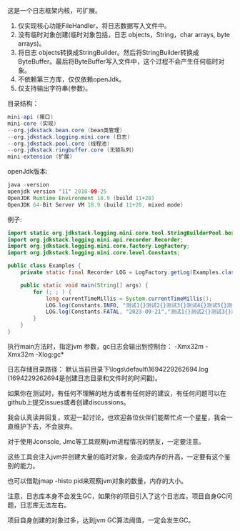 这是一个日志框架内核，可扩展。

1. 仅实现核心功能FileHandler，将日志数据写入文件中。
2. 没有临时对象创建(临时对象包括，日志 objects，String，char arrays, byte arrays)。
3. 将日志 objects转换成StringBuilder。然后将StringBuilder转换成ByteBuffer。最后将ByteBuffer写入文件中，这个过程不会产生任何临时对象。
4. 不依赖第三方库，仅仅依赖openJdk。
5. 仅支持输出字符串(参数)。

目录结构：

```java
mini-api (接口)
mini-core (实现)
--org.jdkstack.bean.core (bean类管理)
--org.jdkstack.logging.mini.core (日志)
--org.jdkstack.pool.core (线程池)
--org.jdkstack.ringbuffer.core (无锁队列)
mini-extension (扩展)
```

openJdk版本:

```java
java -version
openjdk version "11" 2018-09-25
OpenJDK Runtime Environment 18.9 (build 11+28)
OpenJDK 64-Bit Server VM 18.9 (build 11+28, mixed mode)
```

例子:

```java
import static org.jdkstack.logging.mini.core.tool.StringBuilderPool.box;
import org.jdkstack.logging.mini.api.recorder.Recorder;
import org.jdkstack.logging.mini.core.factory.LogFactory;
import org.jdkstack.logging.mini.core.level.Constants;

public class Examples {
    private static final Recorder LOG = LogFactory.getLog(Examples.class);

    public static void main(String[] args) {
        for (; ; ) {
            long currentTimeMillis = System.currentTimeMillis();
            LOG.log(Constants.INFO, "测试1{}测试2{}测试3{}测试4{}测试5{}测试6{}测试7{}测试8{}测试9{}.", box(currentTimeMillis), box(2), "3", box(4D), "5", "6", box(7F), box(8), "9");
            LOG.log(Constants.FATAL, "2023-09-21","测试1{}测试2{}测试3{}测试4{}测试5{}测试6{}测试7{}测试8{}测试9{}.", "1L", "2", "3", "4D", "5", "6", "7F", "8", "9");
        }
    }
}
```

执行main方法时，指定jvm 参数，gc日志会输出到控制台：
-Xmx32m -Xmx32m -Xlog:gc*

日志存储目录路径：
默认当前目录下\logs\default\1694229262694.log (1694229262694是创建日志目录和文件时的时间戳)。

如果你在测试时，有任何不理解的地方或者有任何好的建议，有任何问题可以在github上提交issues或者创建discussions。

我会认真读并回复，欢迎一起讨论，也欢迎各位伙伴们能帮忙点一个星星，我会一直维护下去，不会放弃。

对于使用Jconsole, Jmc等工具观察jvm进程情况的朋友，一定要注意。

这些工具会注入jvm并创建大量的临时对象，会造成内存的升高，一定要有这个鉴别的能力。

也可以借助jmap -histo pid来观察jvm对象的数量，内存的大小。

注意，日志库本身不会发生GC，如果你的项目引入了这个日志库，项目自身GC问题，日志库无法左右。

项目自身创建的对象过多，达到jvm GC算法阈值，一定会发生GC。
